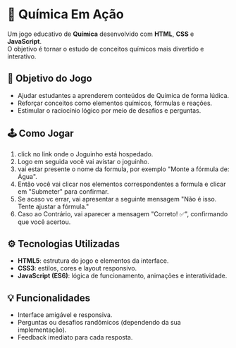# 🧪 Química Em Ação 

Um jogo educativo de **Química** desenvolvido com **HTML**, **CSS** e **JavaScript**.  
O objetivo é tornar o estudo de conceitos químicos mais divertido e interativo.

## 🎯 Objetivo do Jogo
- Ajudar estudantes a aprenderem conteúdos de Química de forma lúdica.  
- Reforçar conceitos como elementos químicos, fórmulas e reações.  
- Estimular o raciocínio lógico por meio de desafios e perguntas.

## 🕹️ Como Jogar
1. click no link onde o Joguinho está hospedado.  
2. Logo em seguida você vai avistar o joguinho.  
3. vai estar presente o nome da formula, por exemplo "Monte a fórmula de:
Água".  
4. Então você vai clicar nos elementos correspondentes a formula e clicar em "Submeter" para confirmar.
5. Se acaso vc errar, vai apresentar a seguinte mensagem "Não é isso. Tente ajustar a fórmula."
6. Caso ao Contrário, vai aparecer a mensagem "Correto! ✅", confirmando que você acertou.

## ⚙️ Tecnologias Utilizadas
- **HTML5**: estrutura do jogo e elementos da interface.
- **CSS3**: estilos, cores e layout responsivo.
- **JavaScript (ES6)**: lógica de funcionamento, animações e interatividade.

## 💡 Funcionalidades
- Interface amigável e responsiva.  
- Perguntas ou desafios randômicos (dependendo da sua implementação).  
- Feedback imediato para cada resposta.


